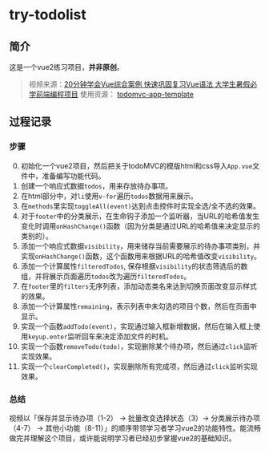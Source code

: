 # try-todolist

## 简介

这是一个vue2练习项目，**并非原创**。

> 视频来源：[20分钟学会Vue综合案例 快速巩固复习Vue语法 大学生暑假必学前端编程项目](https://www.bilibili.com/video/BV1714y167Sn/?spm_id_from=333.1007.top_right_bar_window_history.content.click&vd_source=b9ad880f6d5b2c87a5e2200233689d26)
> 使用资源： [todomvc-app-template](https://github.com/tastejs/todomvc-app-template/tree/main)

## 过程记录

### 步骤

0. 初始化一个vue2项目，然后把关于todoMVC的模版html和css导入`App.vue`文件中，准备编写功能代码。
1. 创建一个响应式数据`todos`，用来存放待办事项。
2. 在html部分中，对`li`使用`v-for`遍历`todos`数据用来展示。
3. 在`methods`里实现`toggleAll(event)`达到点击控件时实现全选/全不选的效果。
4. 对于`footer`中的分类展示，在生命钩子添加一个监听器，当URL的哈希值发生变化时调用`onHashChange()`函数（因为分类是通过URL的哈希值来决定显示的类别的）。
5. 添加一个响应式数据`visibility`，用来储存当前需要展示的待办事项类别，并实现`onHashChange()`函数，这个函数用来根据URL的哈希值改变`visibility`。
6. 添加一个计算属性`filteredTodos`, 保存根据`visibility`的状态筛选后的数组，并将展示页面遍历`todos`改为遍历`filteredTodos`。
7. 在`footer`里的`filters`无序列表，添加动态类名来达到切换页面改变显示样式的效果。
8. 添加一个计算属性`remaining`，表示列表中未勾选的项目个数，然后在页面中显示。
9. 实现一个函数`addTodo(event)`，实现通过输入框新增数据，然后在输入框上使用`keyup.enter`监听回车来决定添加文件的时机。
10. 实现一个函数`removeTodo(todo)`，实现删除某个待办项，然后通过`click`监听实现效果。
11. 实现一个`clearCompleted()`，实现删除所有完成项，然后通过`click`监听实现效果。

### 总结
视频以「保存并显示待办项（1-2） -> 批量改变选择状态（3）-> 分类展示待办项（4-7） -> 其他小功能（8-11）」的顺序带领学习者学习vue2的功能特性。能流畅做完并理解这个项目，或许能说明学习者已经初步掌握vue2的基础知识。